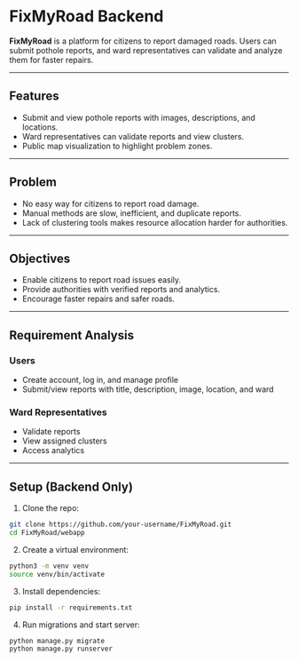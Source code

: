 # FixMyRoad Backend

**FixMyRoad** is a platform for citizens to report damaged roads. Users can submit pothole reports, and ward representatives can validate and analyze them for faster repairs.

---

## Features

- Submit and view pothole reports with images, descriptions, and locations.  
- Ward representatives can validate reports and view clusters.  
- Public map visualization to highlight problem zones.  

---

## Problem

- No easy way for citizens to report road damage.  
- Manual methods are slow, inefficient, and duplicate reports.  
- Lack of clustering tools makes resource allocation harder for authorities.  

---

## Objectives

- Enable citizens to report road issues easily.  
- Provide authorities with verified reports and analytics.  
- Encourage faster repairs and safer roads.  

---

## Requirement Analysis

### Users

- Create account, log in, and manage profile  
- Submit/view reports with title, description, image, location, and ward  

### Ward Representatives

- Validate reports  
- View assigned clusters  
- Access analytics  

---

## Setup (Backend Only)

1. Clone the repo:  
```bash
git clone https://github.com/your-username/FixMyRoad.git
cd FixMyRoad/webapp
```

2. Create a virtual environment:
```bash
python3 -m venv venv
source venv/bin/activate
```

3. Install dependencies:
```bash
pip install -r requirements.txt
```

4. Run migrations and start server:
```
python manage.py migrate
python manage.py runserver
```
